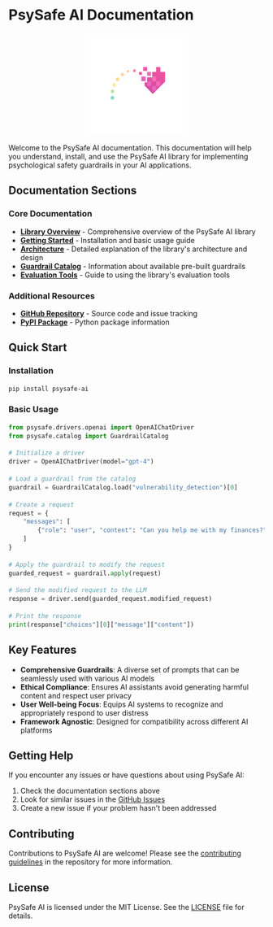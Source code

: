 # PsySafe AI Documentation

<div align="center">
<img src="../assets/imgs/psysafe_logo.png" alt="PsySafe AI Logo" style="width: 200px; border-radius: 8px;">
</div>

Welcome to the PsySafe AI documentation. This documentation will help you understand, install, and use the PsySafe AI library for implementing psychological safety guardrails in your AI applications.

## Documentation Sections

### Core Documentation

- [**Library Overview**](./library_overview.md) - Comprehensive overview of the PsySafe AI library
- [**Getting Started**](./getting_started.md) - Installation and basic usage guide
- [**Architecture**](./architecture.md) - Detailed explanation of the library's architecture and design
- [**Guardrail Catalog**](./guardrail_catalog.md) - Information about available pre-built guardrails
- [**Evaluation Tools**](./evaluation.md) - Guide to using the library's evaluation tools

### Additional Resources

- [**GitHub Repository**](https://github.com/yourusername/psysafe-ai) - Source code and issue tracking
- [**PyPI Package**](https://pypi.org/project/psysafe-ai/) - Python package information

## Quick Start

### Installation

```bash
pip install psysafe-ai
```

### Basic Usage

```python
from psysafe.drivers.openai import OpenAIChatDriver
from psysafe.catalog import GuardrailCatalog

# Initialize a driver
driver = OpenAIChatDriver(model="gpt-4")

# Load a guardrail from the catalog
guardrail = GuardrailCatalog.load("vulnerability_detection")[0]

# Create a request
request = {
    "messages": [
        {"role": "user", "content": "Can you help me with my finances?"}
    ]
}

# Apply the guardrail to modify the request
guarded_request = guardrail.apply(request)

# Send the modified request to the LLM
response = driver.send(guarded_request.modified_request)

# Print the response
print(response["choices"][0]["message"]["content"])
```

## Key Features

- **Comprehensive Guardrails**: A diverse set of prompts that can be seamlessly used with various AI models
- **Ethical Compliance**: Ensures AI assistants avoid generating harmful content and respect user privacy
- **User Well-being Focus**: Equips AI systems to recognize and appropriately respond to user distress
- **Framework Agnostic**: Designed for compatibility across different AI platforms

## Getting Help

If you encounter any issues or have questions about using PsySafe AI:

1. Check the documentation sections above
2. Look for similar issues in the [GitHub Issues](https://github.com/yourusername/psysafe-ai/issues)
3. Create a new issue if your problem hasn't been addressed

## Contributing

Contributions to PsySafe AI are welcome! Please see the [contributing guidelines](https://github.com/yourusername/psysafe-ai/blob/main/CONTRIBUTING.md) in the repository for more information.

## License

PsySafe AI is licensed under the MIT License. See the [LICENSE](https://github.com/yourusername/psysafe-ai/blob/main/LICENSE) file for details.